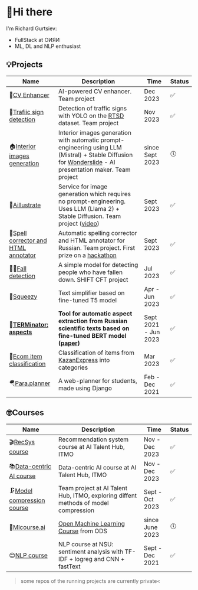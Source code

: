 # 👋Hi there
I'm Richard Gurtsiev:  
- FullStack at ОИЯИ
- ML, DL and NLP enthusiast
<!-- - ITMO student and NSU graduate.   -->

## 💡Projects

|Name|Description|Time|Status|
|----|-----------|----|------|
|💼[CV Enhancer](https://github.com/Aillustrate/CV-enhancer)|AI-powered CV enhancer. Team project|Dec 2023|✅|
|🚦[Trafiic sign detection](https://github.com/Aillustrate/traffic-sign-detection)|Detection of traffic signs with YOLO on the [RTSD](https://www.kaggle.com/datasets/watchman/rtsd-dataset) dataset. Team project|Nov 2023|✅|
|🏠[Interior images generation](https://github.com/Aillustrate/wonderslide-interior-generation)|Interior images generation with automatic prompt-engineering using LLM (Mistral) + Stable Diffusion for [Wonderslide](https://wonderslide.com/) - AI presentation maker. Team project|since Sept 2023|🕔|
|🎨[Aillustrate](https://github.com/Aillustrate/bootcamp-hackathon)| Service for image generation which requires no prompt-engineering. Uses LLM (Llama 2) + Stable Diffusion. Team project ([video](https://www.youtube.com/watch?v=9X1iuRFEuts))| Sept 2023|✅|
|📝[Spell corrector and HTML annotator](https://github.com/NLP-hack/html_text_cleaner)|Automatic spelling corrector and HTML annotator for Russian. Team project. First prize on a [hackathon](https://docs.google.com/presentation/d/1eUuYfMSkkwiPfs22Rfva3pbFeBFcSDT02IyB1h2ZAi4/edit?usp=sharing)| Sept 2023|✅|
|🤸‍♂️[Fall detection](https://github.com/anna-marshalova/fall-detection)|A simple model for detecting people who have fallen down. SHIFT CFT project|Jul 2023|✅|
|🍋[Squeezy](https://github.com/anna-marshalova/text_simplifier)|Text simplifier based on fine-tuned T5 model| Apr - Jun 2023|✅|
|🤖[**TERMinator: aspects**](https://github.com/anna-marshalova/automatic-aspect-extraction-from-scientific-texts)|**Tool for automatic aspect extraction from Russian scientific texts based on fine-tuned BERT model ([paper](https://arxiv.org/abs/2310.04074))**| Sept 2021 - Jun 2023|✅|
|🛒[Ecom item classification](https://github.com/anna-marshalova/ecom-item-classification)| Classification of items from [KazanExpress](https://kazanexpress.ru/) into categories| Mar 2023|✅|
|🪂[Para.planner](https://github.com/anna-marshalova/para-planner)|A web-planner for students, made using Django|Feb - Dec 2021|✅|

  ## 🤓Courses
  
  |Name|Description|Time|Status|
  |----|-----------|----|------|
  |🎬[RecSys course](https://github.com/anna-marshalova/RecoService)|Recommendation system course at AI Talent Hub, ITMO|Nov - Dec 2023|✅|
  |📚[Data-centric AI course](https://github.com/anna-marshalova/ai-generated-essays-detection)|Data-centric AI course at AI Talent Hub, ITMO|Nov - Dec 2023|✅|
  |🗜[Model compression course](https://github.com/NeuroCrushers/model-compression-course)|Team project at AI Talent Hub, ITMO, exploring diffent methods of model compression|Sept - Oct 2023|✅|
  |🦜[Mlcourse.ai](https://github.com/anna-marshalova/mlcourse.ai-assignments)|[Open Machine Learning Course](https://github.com/anna-marshalova/mlcourse.ai-assignments) from ODS|since June 2023|🕔|
  |😊[NLP course](https://github.com/anna-marshalova/methods-and-algorithms-of-computational-linguistics)| NLP course at NSU: sentiment analysis with TF-IDF + logreg and CNN + fastText|Sept - Dec 2021|✅|

  >some repos of the running projects are currently private<
